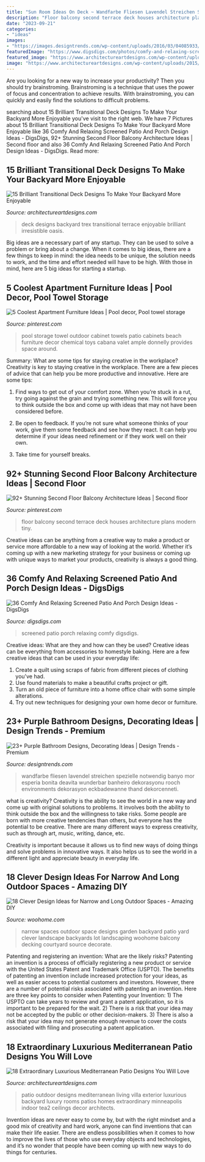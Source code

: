 ```yaml
---
title: "Sun Room Ideas On Deck ~ Wandfarbe Fliesen Lavendel Streichen Spezielle Notwendig Banyo Mor Esperia Bonita Deavita Wunderbar Banheiro Dekorasyonu Rooch Environments Dekorasyon Eckbadewanne Thand Dekorcenneti"
description: "Floor balcony second terrace deck houses architecture plans modern tiny"
date: "2023-09-21"
categories:
- "ideas"
images:
- "https://images.designtrends.com/wp-content/uploads/2016/03/04085933/Contemporary-Purple-Bathroom-Design.jpg"
featuredImage: "https://www.digsdigs.com/photos/comfy-and-relaxing-screened-patio-design-ideas-28.jpg"
featured_image: "https://www.architectureartdesigns.com/wp-content/uploads/2015/03/18-Extraordinary-Luxurious-Mediterranean-Patio-Designs-You-Will-Love-13-630x956.jpg"
image: "https://www.architectureartdesigns.com/wp-content/uploads/2015/03/18-Extraordinary-Luxurious-Mediterranean-Patio-Designs-You-Will-Love-13-630x956.jpg"
---
```



Are you looking for a new way to increase your productivity? Then you should try brainstroming. Brainstroming is a technique that uses the power of focus and concentration to achieve results. With brainstroming, you can quickly and easily find the solutions to difficult problems.

	

		
searching about 15 Brilliant Transitional Deck Designs To Make Your Backyard More Enjoyable you've visit to the right web. We have 7 Pictures about 15 Brilliant Transitional Deck Designs To Make Your Backyard More Enjoyable like 36 Comfy And Relaxing Screened Patio And Porch Design Ideas - DigsDigs, 92+ Stunning Second Floor Balcony Architecture Ideas | Second floor and also 36 Comfy And Relaxing Screened Patio And Porch Design Ideas - DigsDigs. Read more:
		
    
## 15 Brilliant Transitional Deck Designs To Make Your Backyard More Enjoyable

<img loading=lazy src="http://www.architectureartdesigns.com/wp-content/uploads/2015/04/15-Brilliant-Transitional-Deck-Designs-To-Make-Your-Backyard-More-Enjoyable-13.jpg" onerror="this.onerror=null;this.src='https://tse2.mm.bing.net/th?id=OIP.a0BBWW_TbIcX5_OD5ScyQAHaMB&amp;pid=15.1';" alt="15 Brilliant Transitional Deck Designs To Make Your Backyard More Enjoyable">

_Source: architectureartdesigns.com_

>deck designs backyard trex transitional terrace enjoyable brilliant irresistible oasis. 

	

Big ideas are a necessary part of any startup. They can be used to solve a problem or bring about a change. When it comes to big ideas, there are a few things to keep in mind: the idea needs to be unique, the solution needs to work, and the time and effort needed will have to be high. With those in mind, here are 5 big ideas for starting a startup.

    
## 5 Coolest Apartment Furniture Ideas | Pool Decor, Pool Towel Storage

<img loading=lazy src="https://i.pinimg.com/736x/03/cb/d4/03cbd401947ef5f312c286d74752561c.jpg" onerror="this.onerror=null;this.src='https://tse3.mm.bing.net/th?id=OIP.D5n1sMA7GO8pQcV4GckQtAHaKq&amp;pid=15.1';" alt="5 Coolest Apartment Furniture Ideas | Pool decor, Pool towel storage">

_Source: pinterest.com_

>pool storage towel outdoor cabinet towels patio cabinets beach furniture decor chemical toys cabana valet ample donnelly provides space around. 

	

Summary: What are some tips for staying creative in the workplace?
Creativity is key to staying creative in the workplace. There are a few pieces of advice that can help you be more productive and innovative. Here are some tips:
1. Find ways to get out of your comfort zone. When you’re stuck in a rut, try going against the grain and trying something new. This will force you to think outside the box and come up with ideas that may not have been considered before.

2. Be open to feedback. If you’re not sure what someone thinks of your work, give them some feedback and see how they react. It can help you determine if your ideas need refinement or if they work well on their own.

3. Take time for yourself breaks.

    
## 92+ Stunning Second Floor Balcony Architecture Ideas | Second Floor

<img loading=lazy src="https://i.pinimg.com/736x/fb/24/a2/fb24a2b5dd0723e7938202afc8ccaeb3.jpg" onerror="this.onerror=null;this.src='https://tse2.mm.bing.net/th?id=OIP.z82PrcdJEZc1jJmcbSL_5AHaJ3&amp;pid=15.1';" alt="92+ Stunning Second Floor Balcony Architecture Ideas | Second floor">

_Source: pinterest.com_

>floor balcony second terrace deck houses architecture plans modern tiny. 

	

Creative ideas can be anything from a creative way to make a product or service more affordable to a new way of looking at the world. Whether it’s coming up with a new marketing strategy for your business or coming up with unique ways to market your products, creativity is always a good thing.

    
## 36 Comfy And Relaxing Screened Patio And Porch Design Ideas - DigsDigs

<img loading=lazy src="https://www.digsdigs.com/photos/comfy-and-relaxing-screened-patio-design-ideas-28.jpg" onerror="this.onerror=null;this.src='https://tse3.mm.bing.net/th?id=OIP.2FhbiMPDSPXK6OxQRUXODAHaLH&amp;pid=15.1';" alt="36 Comfy And Relaxing Screened Patio And Porch Design Ideas - DigsDigs">

_Source: digsdigs.com_

>screened patio porch relaxing comfy digsdigs. 

	

Creative ideas: What are they and how can they be used?
Creative ideas can be everything from accessories to homestyle baking. Here are a few creative ideas that can be used in your everyday life: 
1. Create a quilt using scraps of fabric from different pieces of clothing you've had.
2. Use found materials to make a beautiful crafts project or gift.
3. Turn an old piece of furniture into a home office chair with some simple alterations.
4. Try out new techniques for designing your own home decor or furniture.

    
## 23+ Purple Bathroom Designs, Decorating Ideas | Design Trends - Premium

<img loading=lazy src="https://images.designtrends.com/wp-content/uploads/2016/03/04085933/Contemporary-Purple-Bathroom-Design.jpg" onerror="this.onerror=null;this.src='https://tse1.mm.bing.net/th?id=OIP.j3QeX1uRD2L67eI14Ky3SwHaLJ&amp;pid=15.1';" alt="23+ Purple Bathroom Designs, Decorating Ideas | Design Trends - Premium">

_Source: designtrends.com_

>wandfarbe fliesen lavendel streichen spezielle notwendig banyo mor esperia bonita deavita wunderbar banheiro dekorasyonu rooch environments dekorasyon eckbadewanne thand dekorcenneti. 

	

what is creativity?
Creativity is the ability to see the world in a new way and come up with original solutions to problems. It involves both the ability to think outside the box and the willingness to take risks.
Some people are born with more creative tendencies than others, but everyone has the potential to be creative. There are many different ways to express creativity, such as through art, music, writing, dance, etc.

Creativity is important because it allows us to find new ways of doing things and solve problems in innovative ways. It also helps us to see the world in a different light and appreciate beauty in everyday life.

    
## 18 Clever Design Ideas For Narrow And Long Outdoor Spaces - Amazing DIY

<img loading=lazy src="http://www.woohome.com/wp-content/uploads/2015/03/narrow-space-designs-woohome-10.jpg" onerror="this.onerror=null;this.src='https://tse1.mm.bing.net/th?id=OIP.7sVdJGBmpnJ09np8Dl18egHaJ4&amp;pid=15.1';" alt="18 Clever Design Ideas for Narrow and Long Outdoor Spaces - Amazing DIY">

_Source: woohome.com_

>narrow spaces outdoor space designs garden backyard patio yard clever landscape backyards lot landscaping woohome balcony decking courtyard source decorate. 

	

Patenting and registering an invention: What are the likely risks?
Patenting an invention is a process of officially registering a new product or service with the United States Patent and Trademark Office (USPTO). The benefits of patenting an invention include increased protection for your ideas, as well as easier access to potential customers and investors. However, there are a number of potential risks associated with patenting an invention. Here are three key points to consider when Patenting your Invention: 1) The USPTO can take years to review and grant a patent application, so it is important to be prepared for the wait. 2) There is a risk that your idea may not be accepted by the public or other decision-makers. 3) There is also a risk that your idea may not generate enough revenue to cover the costs associated with filing and prosecuting a patent application.

    
## 18 Extraordinary Luxurious Mediterranean Patio Designs You Will Love

<img loading=lazy src="https://www.architectureartdesigns.com/wp-content/uploads/2015/03/18-Extraordinary-Luxurious-Mediterranean-Patio-Designs-You-Will-Love-13-630x956.jpg" onerror="this.onerror=null;this.src='https://tse1.mm.bing.net/th?id=OIP.WVrwV5Y6cF_mJPdC3b-PpQHaLP&amp;pid=15.1';" alt="18 Extraordinary Luxurious Mediterranean Patio Designs You Will Love">

_Source: architectureartdesigns.com_

>patio outdoor designs mediterranean living villa exterior luxurious backyard luxury rooms patios homes extraordinary minneapolis indoor tea2 ceilings decor architects. 

	

Invention ideas are never easy to come by, but with the right mindset and a good mix of creativity and hard work, anyone can find inventions that can make their life easier. There are endless possibilities when it comes to how to improve the lives of those who use everyday objects and technologies, and it’s no wonder that people have been coming up with new ways to do things for centuries.

